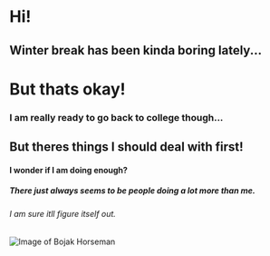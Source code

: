 # Hi!
## Winter break has been kinda boring lately...
# But thats okay!
### I am really ready to go back to college though...
## But theres things I should deal with first!
#### I wonder if I am doing enough?
##### There just always seems to be people doing a lot more than me.
###### I am sure itll figure itself out.

![Image of Bojak Horseman](https://i.pinimg.com/736x/60/31/67/60316769491c03151f7da9954e2b57c1.jpg)

